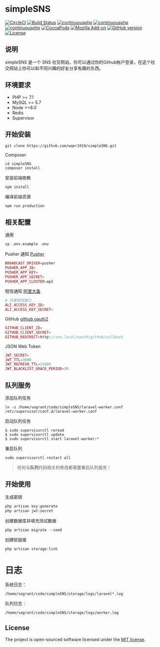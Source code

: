 # simpleSNS
[![CircleCI](https://circleci.com/gh/wqer1019/simpleSNS/tree/master.svg?style=svg)](https://circleci.com/gh/wqer1019/simpleSNS/tree/master)
[![Build Status](https://www.travis-ci.org/wqer1019/simpleSNS.svg?branch=master)](https://www.travis-ci.org/wqer1019/simpleSNS)
[![continuousphp](https://img.shields.io/badge/mysql-%3E%3D5.7-8B0A50.svg)](https://github.com/wqer1019/simpleSNS)
[![continuousphp](https://img.shields.io/badge/php-%3E%3D7.1-blue.svg)](https://github.com/wqer1019/simpleSNS)
[![continuousphp](https://img.shields.io/badge/node-%3E%3D8.0-ff69b4.svg)](https://github.com/wqer1019/simpleSNS)
[![CocoaPods](https://img.shields.io/cocoapods/dm/AFNetworking.svg)](https://github.com/wqer1019/simpleSNS)
[![Mozilla Add-on](https://img.shields.io/amo/stars/dustman.svg)](https://github.com/wqer1019/simpleSNS)
[![GitHub version](https://badge.fury.io/gh/wqer1019%2FsimpleSNS.svg)](https://badge.fury.io/gh/wqer1019%2FsimpleSNS)
[![License](https://poser.pugx.org/laravel/framework/license.svg)](https://packagist.org/packages/laravel/framework)
## 说明
simpleSNS 是一个 SNS 社交网站，你可以通过你的Github帐户登录，在这个社交网站上你可以和不同兴趣的好友分享有趣的东西。

## 环境要求
- PHP >= 7.1
- MySQL >= 5.7
- Node >=8.0
- Redis
- Supervisor

## 开始安装
```shell
git clone https://github.com/wqer1019/simpleSNS.git
```
Composer
```shell
cd simpleSNS
composer install
```
安装前端依赖
```npm
npm install
```
编译前端资源
```npm
npm run production
```
## 相关配置
通用
```php
cp .env.example .env
```
Pusher 通知 [Pusher](https://pusher.com)
```php
BROADCAST_DRIVER=pusher
PUSHER_APP_ID=
PUSHER_APP_KEY=
PUSHER_APP_SECRET=
PUSHER_APP_CLUSTER=ap1
```
短信通知 [阿里大鱼](https://dayu.aliyun.com/product/sms)
```php
# 阿里短信接口
ALI_ACCESS_KEY_ID=
ALI_ACCESS_KEY_SECRET=
```
GitHub [github oauth2](https://github.com/settings/applications/new) 
```php
GITHUB_CLIENT_ID=
GITHUB_CLIENT_SECRET=
GITHUB_REDIRECT=http://sns.local/oauth/github/callback
```
JSON Web Token
```php
JWT_SECRET=
JWT_TTL=3600
JWT_REFRESH_TTL=21600
JWT_BLACKLIST_GRACE_PERIOD=30
```
## 队列服务

添加队列任务
```shell
ln -s /home/vagrant/code/simpleSNS/laravel-worker.conf /etc/supervisor/conf.d/laravel-worker.conf
```
启动队列任务
 ```shell
$ sudo supervisorctl reread
$ sudo supervisorctl update
$ sudo supervisorctl start laravel-worker:*
```
重启队列
```shell
sudo supervisorctl restart all
```
> 任何与**队列**代码相关的修改都需要重启队列服务！

## 开始使用
生成密钥
```php
php artisan key:generate
php artisan jwt:secret
```
创建数据库并填充测试数据
```php
php artisan migrate --seed
```
创建软链接
```php
php artisan storage:link
```

# 日志

系统日志：
```$xslt
/home/vagrant/code/simpleSNS/storage/logs/laravel*.log
```
队列日志：
```$xslt
/home/vagrant/code/simpleSNS/storage/logs/worker.log
```

## License
The project is open-sourced software licensed under the [MIT license](https://mit-license.org/).